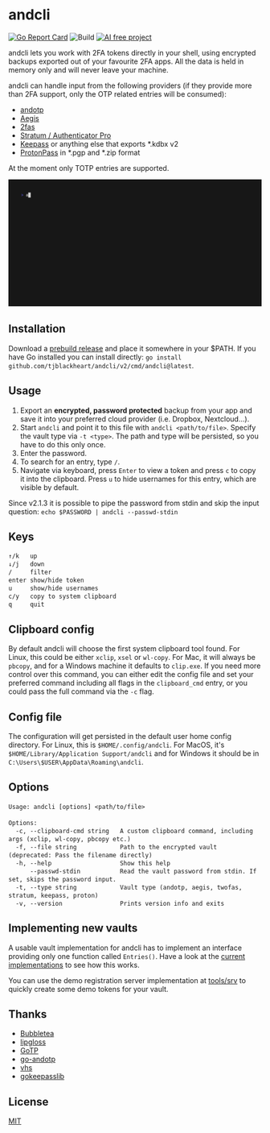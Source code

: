 # andcli

[![Go Report Card](https://goreportcard.com/badge/github.com/tjblackheart/andcli)](https://goreportcard.com/report/github.com/tjblackheart/andcli) ![Build](https://github.com/tjblackheart/andcli/actions/workflows/build.yaml/badge.svg) [![AI free project](https://img.shields.io/badge/AI-is_a_lie-cc0000?logo=githubcopilot&logoColor=white)](https://deplet.ing/the-copilot-delusion)

andcli lets you work with 2FA tokens directly in your shell, using encrypted backups exported out of your favourite 2FA apps. All the data is held in memory only and will never leave your machine.

andcli can handle input from the following providers (if they provide more than 2FA support, only the OTP related entries will be consumed):

- [andotp](https://github.com/andOTP/andOTP)
- [Aegis](https://getaegis.app)
- [2fas](https://2fas.com)
- [Stratum / Authenticator Pro](https://stratumauth.com)
- [Keepass](https://www.keepassdx.com/) or anything else that exports \*.kdbx v2
- [ProtonPass](https://proton.me/pass) in \*.pgp and \*.zip format

At the moment only TOTP entries are supported.

![Demo](doc/demo.gif "Demo")

## Installation

Download a [prebuild release](https://github.com/tjblackheart/andcli/releases) and place it somewhere in your $PATH. If you have Go installed you can install directly: `go install github.com/tjblackheart/andcli/v2/cmd/andcli@latest`.

## Usage

1. Export an **encrypted, password protected** backup from your app and save it into your preferred cloud provider (i.e. Dropbox, Nextcloud...).
2. Start `andcli` and point it to this file with `andcli <path/to/file>`. Specify the vault type via `-t <type>`. The path and type will be persisted, so you have to do this only once.
3. Enter the password.
4. To search for an entry, type `/`.
5. Navigate via keyboard, press `Enter` to view a token and press `c` to copy it into the clipboard. Press `u` to hide usernames for this entry, which are visible by default.

Since v2.1.3 it is possible to pipe the password from stdin and skip the input question: `echo $PASSWORD | andcli --passwd-stdin`

## Keys

```text
↑/k   up
↓/j   down
/     filter
enter show/hide token
u     show/hide usernames
c/y   copy to system clipboard
q     quit
```

## Clipboard config

By default andcli will choose the first system clipboard tool found. For Linux, this could be either `xclip`, `xsel` or `wl-copy`. For Mac, it will always be `pbcopy`, and for a Windows machine it defaults to `clip.exe`. If you need more control over this command, you can either edit the config file and set your preferred command including all flags in the `clipboard_cmd` entry, or you could pass the full command via the `-c` flag.

## Config file

The configuration will get persisted in the default user home config directory. For Linux, this is `$HOME/.config/andcli`. For MacOS, it's `$HOME/Library/Application Support/andcli` and for Windows it should be in `C:\Users\$USER\AppData\Roaming\andcli`.

## Options

```text
Usage: andcli [options] <path/to/file>

Options:
  -c, --clipboard-cmd string   A custom clipboard command, including args (xclip, wl-copy, pbcopy etc.)
  -f, --file string            Path to the encrypted vault (deprecated: Pass the filename directly)
  -h, --help                   Show this help
      --passwd-stdin           Read the vault password from stdin. If set, skips the password input.
  -t, --type string            Vault type (andotp, aegis, twofas, stratum, keepass, proton)
  -v, --version                Prints version info and exits
```

## Implementing new vaults

A usable vault implementation for andcli has to implement an interface providing only one function called `Entries()`. Have a look at the [current implementations](internal/vaults) to see how this works.

You can use the demo registration server implementation at [tools/srv](tools/srv) to quickly create some demo tokens for your vault.

## Thanks

- [Bubbletea](https://github.com/charmbracelet/bubbletea)
- [lipgloss](https://github.com/charmbracelet/lipgloss)
- [GoTP](https://github.com/xlzd/gotp)
- [go-andotp](https://github.com/grijul/go-andotp)
- [vhs](https://github.com/charmbracelet/vhs)
- [gokeepasslib](https://github.com/tobischo/gokeepasslib)

## License

[MIT](LICENSE.md)
